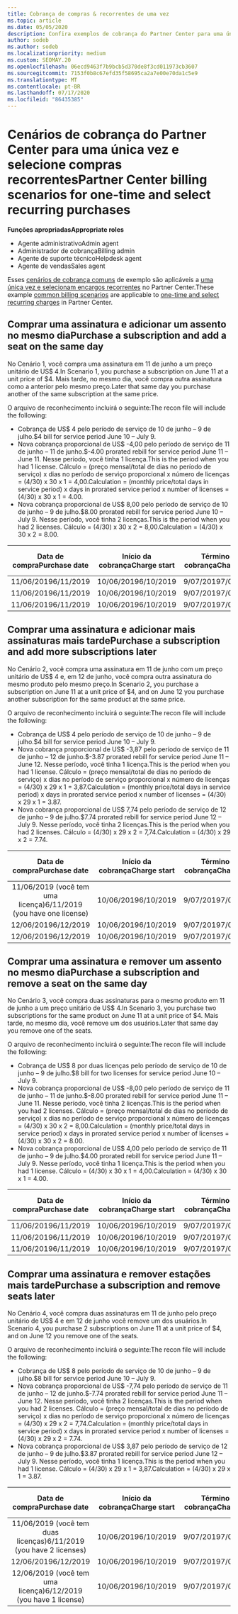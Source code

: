 ```yaml
---
title: Cobrança de compras & recorrentes de uma vez
ms.topic: article
ms.date: 05/05/2020
description: Confira exemplos de cobrança do Partner Center para uma única vez e selecione compras recorrentes--quando você adquire assinaturas, adicione mais assinaturas, adicione ou remova estações.
author: sodeb
ms.author: sodeb
ms.localizationpriority: medium
ms.custom: SEOMAY.20
ms.openlocfilehash: 06ecd9463f7b9bcb5d370de8f3cd011973cb3607
ms.sourcegitcommit: 7153f0b8c67efd35f58695ca2a7e00e70da1c5e9
ms.translationtype: MT
ms.contentlocale: pt-BR
ms.lasthandoff: 07/17/2020
ms.locfileid: "86435385"
---
```

# <a name="partner-center-billing-scenarios-for-one-time-and-select-recurring-purchases"></a><span data-ttu-id="b18af-103">Cenários de cobrança do Partner Center para uma única vez e selecione compras recorrentes</span><span class="sxs-lookup"><span data-stu-id="b18af-103">Partner Center billing scenarios for one-time and select recurring purchases</span></span>

<span data-ttu-id="b18af-104">**Funções apropriadas**</span><span class="sxs-lookup"><span data-stu-id="b18af-104">**Appropriate roles**</span></span>

- <span data-ttu-id="b18af-105">Agente administrativo</span><span class="sxs-lookup"><span data-stu-id="b18af-105">Admin agent</span></span>
- <span data-ttu-id="b18af-106">Administrador de cobrança</span><span class="sxs-lookup"><span data-stu-id="b18af-106">Billing admin</span></span>
- <span data-ttu-id="b18af-107">Agente de suporte técnico</span><span class="sxs-lookup"><span data-stu-id="b18af-107">Helpdesk agent</span></span>
- <span data-ttu-id="b18af-108">Agente de vendas</span><span class="sxs-lookup"><span data-stu-id="b18af-108">Sales agent</span></span>

<span data-ttu-id="b18af-109">Esses [cenários de cobrança comuns](common-billing-scenarios.md) de exemplo são aplicáveis a [uma única vez e selecionam encargos recorrentes](one-time-and-recurring-billing.md) no Partner Center.</span><span class="sxs-lookup"><span data-stu-id="b18af-109">These example [common billing scenarios](common-billing-scenarios.md) are applicable to [one-time and select recurring charges](one-time-and-recurring-billing.md) in Partner Center.</span></span>

## <a name="purchase-a-subscription-and-add-a-seat-on-the-same-day"></a><span data-ttu-id="b18af-110">Comprar uma assinatura e adicionar um assento no mesmo dia</span><span class="sxs-lookup"><span data-stu-id="b18af-110">Purchase a subscription and add a seat on the same day</span></span>

<span data-ttu-id="b18af-111">No Cenário 1, você compra uma assinatura em 11 de junho a um preço unitário de US$ 4.</span><span class="sxs-lookup"><span data-stu-id="b18af-111">In Scenario 1, you purchase a subscription on June 11 at a unit price of $4.</span></span> <span data-ttu-id="b18af-112">Mais tarde, no mesmo dia, você compra outra assinatura como a anterior pelo mesmo preço.</span><span class="sxs-lookup"><span data-stu-id="b18af-112">Later that same day you purchase another of the same subscription at the same price.</span></span>

<span data-ttu-id="b18af-113">O arquivo de reconhecimento incluirá o seguinte:</span><span class="sxs-lookup"><span data-stu-id="b18af-113">The recon file will include the following:</span></span>

- <span data-ttu-id="b18af-114">Cobrança de US$ 4 pelo período de serviço de 10 de junho – 9 de julho.</span><span class="sxs-lookup"><span data-stu-id="b18af-114">$4 bill for service period June 10 – July 9.</span></span>
- <span data-ttu-id="b18af-115">Nova cobrança proporcional de US$ -4,00 pelo período de serviço de 11 de junho – 11 de junho.</span><span class="sxs-lookup"><span data-stu-id="b18af-115">$-4.00 prorated rebill for service period June 11 – June 11.</span></span> <span data-ttu-id="b18af-116">Nesse período, você tinha 1 licença.</span><span class="sxs-lookup"><span data-stu-id="b18af-116">This is the period when you had 1 license.</span></span> <span data-ttu-id="b18af-117">Cálculo = (preço mensal/total de dias no período de serviço) x dias no período de serviço proporcional x número de licenças = (4/30) x 30 x 1 = 4,00.</span><span class="sxs-lookup"><span data-stu-id="b18af-117">Calculation = (monthly price/total days in service period) x days in prorated service period x number of licenses = (4/30) x 30 x 1 = 4.00.</span></span>
- <span data-ttu-id="b18af-118">Nova cobrança proporcional de US$ 8,00 pelo período de serviço de 10 de junho – 9 de julho.</span><span class="sxs-lookup"><span data-stu-id="b18af-118">$8.00 prorated rebill for service period June 10 – July 9.</span></span> <span data-ttu-id="b18af-119">Nesse período, você tinha 2 licenças.</span><span class="sxs-lookup"><span data-stu-id="b18af-119">This is the period when you had 2 licenses.</span></span> <span data-ttu-id="b18af-120">Cálculo = (4/30) x 30 x 2 = 8,00.</span><span class="sxs-lookup"><span data-stu-id="b18af-120">Calculation = (4/30) x 30 x 2 = 8.00.</span></span>

|<span data-ttu-id="b18af-121">**Data de compra**</span><span class="sxs-lookup"><span data-stu-id="b18af-121">**Purchase date**</span></span>   |<span data-ttu-id="b18af-122">**Início da cobrança**</span><span class="sxs-lookup"><span data-stu-id="b18af-122">**Charge start**</span></span> |<span data-ttu-id="b18af-123">**Término da cobrança**</span><span class="sxs-lookup"><span data-stu-id="b18af-123">**Charge end**</span></span>  |<span data-ttu-id="b18af-124">**Preço unitário**</span><span class="sxs-lookup"><span data-stu-id="b18af-124">**Unit price**</span></span>  |<span data-ttu-id="b18af-125">**Quantidade**</span><span class="sxs-lookup"><span data-stu-id="b18af-125">**Quantity**</span></span>  |<span data-ttu-id="b18af-126">**Quantidade**</span><span class="sxs-lookup"><span data-stu-id="b18af-126">**Amount**</span></span> |<span data-ttu-id="b18af-127">**Tipo de preço**</span><span class="sxs-lookup"><span data-stu-id="b18af-127">**Charge type**</span></span> |
|:------:|:------:|:------:|:------:|:------:|:------:|:-----:|
|<span data-ttu-id="b18af-128">11/06/2019</span><span class="sxs-lookup"><span data-stu-id="b18af-128">6/11/2019</span></span>      |<span data-ttu-id="b18af-129">10/06/2019</span><span class="sxs-lookup"><span data-stu-id="b18af-129">6/10/2019</span></span>   |<span data-ttu-id="b18af-130">9/07/2019</span><span class="sxs-lookup"><span data-stu-id="b18af-130">7/09/2019</span></span>         |<span data-ttu-id="b18af-131">US$ 4</span><span class="sxs-lookup"><span data-stu-id="b18af-131">$4</span></span>                |<span data-ttu-id="b18af-132">1</span><span class="sxs-lookup"><span data-stu-id="b18af-132">1</span></span>                 |<span data-ttu-id="b18af-133">US$ 4</span><span class="sxs-lookup"><span data-stu-id="b18af-133">$4</span></span>            |<span data-ttu-id="b18af-134">Novo</span><span class="sxs-lookup"><span data-stu-id="b18af-134">New</span></span>         |
|<span data-ttu-id="b18af-135">11/06/2019</span><span class="sxs-lookup"><span data-stu-id="b18af-135">6/11/2019</span></span>     | <span data-ttu-id="b18af-136">10/06/2019</span><span class="sxs-lookup"><span data-stu-id="b18af-136">6/10/2019</span></span>    |<span data-ttu-id="b18af-137">9/07/2019</span><span class="sxs-lookup"><span data-stu-id="b18af-137">7/09/2019</span></span>        |<span data-ttu-id="b18af-138">US$ 4</span><span class="sxs-lookup"><span data-stu-id="b18af-138">$4</span></span>        |<span data-ttu-id="b18af-139">1</span><span class="sxs-lookup"><span data-stu-id="b18af-139">1</span></span>        | <span data-ttu-id="b18af-140">-US$ 4</span><span class="sxs-lookup"><span data-stu-id="b18af-140">-$4</span></span>       |<span data-ttu-id="b18af-141">addQuantity</span><span class="sxs-lookup"><span data-stu-id="b18af-141">addQuantity</span></span>           |
|<span data-ttu-id="b18af-142">11/06/2019</span><span class="sxs-lookup"><span data-stu-id="b18af-142">6/11/2019</span></span>     | <span data-ttu-id="b18af-143">10/06/2019</span><span class="sxs-lookup"><span data-stu-id="b18af-143">6/10/2019</span></span>    |<span data-ttu-id="b18af-144">9/07/2019</span><span class="sxs-lookup"><span data-stu-id="b18af-144">7/09/2019</span></span>        |<span data-ttu-id="b18af-145">US$ 4</span><span class="sxs-lookup"><span data-stu-id="b18af-145">$4</span></span>        | <span data-ttu-id="b18af-146">2</span><span class="sxs-lookup"><span data-stu-id="b18af-146">2</span></span>      |<span data-ttu-id="b18af-147">US$ 8</span><span class="sxs-lookup"><span data-stu-id="b18af-147">$8</span></span>         |<span data-ttu-id="b18af-148">addQuantity</span><span class="sxs-lookup"><span data-stu-id="b18af-148">addQuantity</span></span>           |

## <a name="purchase-a-subscription-and-add-more-subscriptions-later"></a><span data-ttu-id="b18af-149">Comprar uma assinatura e adicionar mais assinaturas mais tarde</span><span class="sxs-lookup"><span data-stu-id="b18af-149">Purchase a subscription and add more subscriptions later</span></span>

<span data-ttu-id="b18af-150">No Cenário 2, você compra uma assinatura em 11 de junho com um preço unitário de US$ 4 e, em 12 de junho, você compra outra assinatura do mesmo produto pelo mesmo preço.</span><span class="sxs-lookup"><span data-stu-id="b18af-150">In Scenario 2, you purchase a subscription on June 11 at a unit price of $4, and on June 12 you purchase another subscription for the same product at the same price.</span></span>

<span data-ttu-id="b18af-151">O arquivo de reconhecimento incluirá o seguinte:</span><span class="sxs-lookup"><span data-stu-id="b18af-151">The recon file will include the following:</span></span>

- <span data-ttu-id="b18af-152">Cobrança de US$ 4 pelo período de serviço de 10 de junho – 9 de julho.</span><span class="sxs-lookup"><span data-stu-id="b18af-152">$4 bill for service period June 10 – July 9.</span></span>
- <span data-ttu-id="b18af-153">Nova cobrança proporcional de US$ -3,87 pelo período de serviço de 11 de junho – 12 de junho.</span><span class="sxs-lookup"><span data-stu-id="b18af-153">$-3.87 prorated rebill for service period June 11 – June 12.</span></span> <span data-ttu-id="b18af-154">Nesse período, você tinha 1 licença.</span><span class="sxs-lookup"><span data-stu-id="b18af-154">This is the period when you had 1 license.</span></span> <span data-ttu-id="b18af-155">Cálculo = (preço mensal/total de dias no período de serviço) x dias no período de serviço proporcional x número de licenças = (4/30) x 29 x 1 = 3,87.</span><span class="sxs-lookup"><span data-stu-id="b18af-155">Calculation = (monthly price/total days in service period) x days in prorated service period x number of licenses = (4/30) x 29 x 1 = 3.87.</span></span>
- <span data-ttu-id="b18af-156">Nova cobrança proporcional de US$ 7,74 pelo período de serviço de 12 de junho – 9 de julho.</span><span class="sxs-lookup"><span data-stu-id="b18af-156">$7.74 prorated rebill for service period June 12 – July 9.</span></span> <span data-ttu-id="b18af-157">Nesse período, você tinha 2 licenças.</span><span class="sxs-lookup"><span data-stu-id="b18af-157">This is the period when you had 2 licenses.</span></span> <span data-ttu-id="b18af-158">Cálculo = (4/30) x 29 x 2 = 7,74.</span><span class="sxs-lookup"><span data-stu-id="b18af-158">Calculation = (4/30) x 29 x 2 = 7.74.</span></span>

|<span data-ttu-id="b18af-159">**Data de compra**</span><span class="sxs-lookup"><span data-stu-id="b18af-159">**Purchase date**</span></span>   |<span data-ttu-id="b18af-160">**Início da cobrança**</span><span class="sxs-lookup"><span data-stu-id="b18af-160">**Charge start**</span></span> |<span data-ttu-id="b18af-161">**Término da cobrança**</span><span class="sxs-lookup"><span data-stu-id="b18af-161">**Charge end**</span></span>  |<span data-ttu-id="b18af-162">**Preço unitário**</span><span class="sxs-lookup"><span data-stu-id="b18af-162">**Unit price**</span></span>  |<span data-ttu-id="b18af-163">**Quantidade**</span><span class="sxs-lookup"><span data-stu-id="b18af-163">**Quantity**</span></span>  |<span data-ttu-id="b18af-164">**Quantidade**</span><span class="sxs-lookup"><span data-stu-id="b18af-164">**Amount**</span></span> |<span data-ttu-id="b18af-165">**Tipo de preço**</span><span class="sxs-lookup"><span data-stu-id="b18af-165">**Charge type**</span></span> |
|:------:|:------:|:------:|:------:|:------:|:------:|:-----:|
|<span data-ttu-id="b18af-166">11/06/2019 (você tem uma licença)</span><span class="sxs-lookup"><span data-stu-id="b18af-166">6/11/2019 (you have one license)</span></span>     |<span data-ttu-id="b18af-167">10/06/2019</span><span class="sxs-lookup"><span data-stu-id="b18af-167">6/10/2019</span></span>   |<span data-ttu-id="b18af-168">9/07/2019</span><span class="sxs-lookup"><span data-stu-id="b18af-168">7/09/2019</span></span>         |<span data-ttu-id="b18af-169">US$ 4</span><span class="sxs-lookup"><span data-stu-id="b18af-169">$4</span></span>         |<span data-ttu-id="b18af-170">1</span><span class="sxs-lookup"><span data-stu-id="b18af-170">1</span></span>        |<span data-ttu-id="b18af-171">US$ 4</span><span class="sxs-lookup"><span data-stu-id="b18af-171">$4</span></span>            |<span data-ttu-id="b18af-172">Novo</span><span class="sxs-lookup"><span data-stu-id="b18af-172">New</span></span>         |
|<span data-ttu-id="b18af-173">12/06/2019</span><span class="sxs-lookup"><span data-stu-id="b18af-173">6/12/2019</span></span>     | <span data-ttu-id="b18af-174">10/06/2019</span><span class="sxs-lookup"><span data-stu-id="b18af-174">6/10/2019</span></span>    |<span data-ttu-id="b18af-175">9/07/2019</span><span class="sxs-lookup"><span data-stu-id="b18af-175">7/09/2019</span></span>        |<span data-ttu-id="b18af-176">US$ 4</span><span class="sxs-lookup"><span data-stu-id="b18af-176">$4</span></span>        |<span data-ttu-id="b18af-177">1</span><span class="sxs-lookup"><span data-stu-id="b18af-177">1</span></span>        | <span data-ttu-id="b18af-178">-US$ 3,87</span><span class="sxs-lookup"><span data-stu-id="b18af-178">-$3.87</span></span>       |<span data-ttu-id="b18af-179">addQuantity</span><span class="sxs-lookup"><span data-stu-id="b18af-179">addQuantity</span></span>           |
|<span data-ttu-id="b18af-180">12/06/2019</span><span class="sxs-lookup"><span data-stu-id="b18af-180">6/12/2019</span></span>     | <span data-ttu-id="b18af-181">10/06/2019</span><span class="sxs-lookup"><span data-stu-id="b18af-181">6/10/2019</span></span>    |<span data-ttu-id="b18af-182">9/07/2019</span><span class="sxs-lookup"><span data-stu-id="b18af-182">7/09/2019</span></span>        |<span data-ttu-id="b18af-183">US$ 4</span><span class="sxs-lookup"><span data-stu-id="b18af-183">$4</span></span>        | <span data-ttu-id="b18af-184">2</span><span class="sxs-lookup"><span data-stu-id="b18af-184">2</span></span>      |<span data-ttu-id="b18af-185">US$ 7,74</span><span class="sxs-lookup"><span data-stu-id="b18af-185">$7.74</span></span>       |<span data-ttu-id="b18af-186">addQuantity</span><span class="sxs-lookup"><span data-stu-id="b18af-186">addQuantity</span></span>           |

## <a name="purchase-a-subscription-and-remove-a-seat-on-the-same-day"></a><span data-ttu-id="b18af-187">Comprar uma assinatura e remover um assento no mesmo dia</span><span class="sxs-lookup"><span data-stu-id="b18af-187">Purchase a subscription and remove a seat on the same day</span></span>

<span data-ttu-id="b18af-188">No Cenário 3, você compra duas assinaturas para o mesmo produto em 11 de junho a um preço unitário de US$ 4.</span><span class="sxs-lookup"><span data-stu-id="b18af-188">In Scenario 3, you purchase two subscriptions for the same product on June 11 at a unit price of $4.</span></span> <span data-ttu-id="b18af-189">Mais tarde, no mesmo dia, você remove um dos usuários.</span><span class="sxs-lookup"><span data-stu-id="b18af-189">Later that same day you remove one of the seats.</span></span>  

<span data-ttu-id="b18af-190">O arquivo de reconhecimento incluirá o seguinte:</span><span class="sxs-lookup"><span data-stu-id="b18af-190">The recon file will include the following:</span></span>

- <span data-ttu-id="b18af-191">Cobrança de US$ 8 por duas licenças pelo período de serviço de 10 de junho – 9 de julho.</span><span class="sxs-lookup"><span data-stu-id="b18af-191">$8 bill for two licenses for service period June 10 – July 9.</span></span>
- <span data-ttu-id="b18af-192">Nova cobrança proporcional de US$ -8,00 pelo período de serviço de 11 de junho – 11 de junho.</span><span class="sxs-lookup"><span data-stu-id="b18af-192">$-8.00 prorated rebill for service period June 11 – June 11.</span></span> <span data-ttu-id="b18af-193">Nesse período, você tinha 2 licenças.</span><span class="sxs-lookup"><span data-stu-id="b18af-193">This is the period when you had 2 licenses.</span></span> <span data-ttu-id="b18af-194">Cálculo = (preço mensal/total de dias no período de serviço) x dias no período de serviço proporcional x número de licenças = (4/30) x 30 x 2 = 8,00.</span><span class="sxs-lookup"><span data-stu-id="b18af-194">Calculation = (monthly price/total days in service period) x days in prorated service period x number of licenses = (4/30) x 30 x 2 = 8.00.</span></span>
- <span data-ttu-id="b18af-195">Nova cobrança proporcional de US$ 4,00 pelo período de serviço de 11 de junho – 9 de julho.</span><span class="sxs-lookup"><span data-stu-id="b18af-195">$4.00 prorated rebill for service period June 11 – July 9.</span></span> <span data-ttu-id="b18af-196">Nesse período, você tinha 1 licença.</span><span class="sxs-lookup"><span data-stu-id="b18af-196">This is the period when you had 1 license.</span></span> <span data-ttu-id="b18af-197">Cálculo = (4/30) x 30 x 1 = 4,00.</span><span class="sxs-lookup"><span data-stu-id="b18af-197">Calculation = (4/30) x 30 x 1 = 4.00.</span></span>

|<span data-ttu-id="b18af-198">**Data de compra**</span><span class="sxs-lookup"><span data-stu-id="b18af-198">**Purchase date**</span></span>   |<span data-ttu-id="b18af-199">**Início da cobrança**</span><span class="sxs-lookup"><span data-stu-id="b18af-199">**Charge start**</span></span> |<span data-ttu-id="b18af-200">**Término da cobrança**</span><span class="sxs-lookup"><span data-stu-id="b18af-200">**Charge end**</span></span>  |<span data-ttu-id="b18af-201">**Preço unitário**</span><span class="sxs-lookup"><span data-stu-id="b18af-201">**Unit price**</span></span>  |<span data-ttu-id="b18af-202">**Quantidade**</span><span class="sxs-lookup"><span data-stu-id="b18af-202">**Quantity**</span></span>  |<span data-ttu-id="b18af-203">**Quantidade**</span><span class="sxs-lookup"><span data-stu-id="b18af-203">**Amount**</span></span> |<span data-ttu-id="b18af-204">**Tipo de preço**</span><span class="sxs-lookup"><span data-stu-id="b18af-204">**Charge type**</span></span> |
|:------:|:------:|:------:|:------:|:------:|:------:|:-----:|
|<span data-ttu-id="b18af-205">11/06/2019</span><span class="sxs-lookup"><span data-stu-id="b18af-205">6/11/2019</span></span>      |<span data-ttu-id="b18af-206">10/06/2019</span><span class="sxs-lookup"><span data-stu-id="b18af-206">6/10/2019</span></span>   |<span data-ttu-id="b18af-207">9/07/2019</span><span class="sxs-lookup"><span data-stu-id="b18af-207">7/09/2019</span></span>         |<span data-ttu-id="b18af-208">US$ 4</span><span class="sxs-lookup"><span data-stu-id="b18af-208">$4</span></span>                |<span data-ttu-id="b18af-209">2</span><span class="sxs-lookup"><span data-stu-id="b18af-209">2</span></span>                 |<span data-ttu-id="b18af-210">US$ 8</span><span class="sxs-lookup"><span data-stu-id="b18af-210">$8</span></span>            |<span data-ttu-id="b18af-211">Novo</span><span class="sxs-lookup"><span data-stu-id="b18af-211">New</span></span>         |
|<span data-ttu-id="b18af-212">11/06/2019</span><span class="sxs-lookup"><span data-stu-id="b18af-212">6/11/2019</span></span>     | <span data-ttu-id="b18af-213">10/06/2019</span><span class="sxs-lookup"><span data-stu-id="b18af-213">6/10/2019</span></span>    |<span data-ttu-id="b18af-214">9/07/2019</span><span class="sxs-lookup"><span data-stu-id="b18af-214">7/09/2019</span></span>        |<span data-ttu-id="b18af-215">US$ 4</span><span class="sxs-lookup"><span data-stu-id="b18af-215">$4</span></span>        |<span data-ttu-id="b18af-216">2</span><span class="sxs-lookup"><span data-stu-id="b18af-216">2</span></span>        | <span data-ttu-id="b18af-217">-US$ 8</span><span class="sxs-lookup"><span data-stu-id="b18af-217">-$8</span></span>       |<span data-ttu-id="b18af-218">removeQuantity</span><span class="sxs-lookup"><span data-stu-id="b18af-218">removeQuantity</span></span>           |
|<span data-ttu-id="b18af-219">11/06/2019</span><span class="sxs-lookup"><span data-stu-id="b18af-219">6/11/2019</span></span>     | <span data-ttu-id="b18af-220">10/06/2019</span><span class="sxs-lookup"><span data-stu-id="b18af-220">6/10/2019</span></span>    |<span data-ttu-id="b18af-221">9/07/2019</span><span class="sxs-lookup"><span data-stu-id="b18af-221">7/09/2019</span></span>        |<span data-ttu-id="b18af-222">US$ 4</span><span class="sxs-lookup"><span data-stu-id="b18af-222">$4</span></span>        | <span data-ttu-id="b18af-223">1</span><span class="sxs-lookup"><span data-stu-id="b18af-223">1</span></span>      |<span data-ttu-id="b18af-224">US$ 4</span><span class="sxs-lookup"><span data-stu-id="b18af-224">$4</span></span>         |<span data-ttu-id="b18af-225">removeQuantity</span><span class="sxs-lookup"><span data-stu-id="b18af-225">removeQuantity</span></span>           |

## <a name="purchase-a-subscription-and-remove-seats-later"></a><span data-ttu-id="b18af-226">Comprar uma assinatura e remover estações mais tarde</span><span class="sxs-lookup"><span data-stu-id="b18af-226">Purchase a subscription and remove seats later</span></span>

<span data-ttu-id="b18af-227">No Cenário 4, você compra duas assinaturas em 11 de junho pelo preço unitário de US$ 4 e em 12 de junho você remove um dos usuários.</span><span class="sxs-lookup"><span data-stu-id="b18af-227">In Scenario 4, you purchase 2 subscriptions on June 11 at a unit price of $4, and on June 12 you remove one of the seats.</span></span>

<span data-ttu-id="b18af-228">O arquivo de reconhecimento incluirá o seguinte:</span><span class="sxs-lookup"><span data-stu-id="b18af-228">The recon file will include the following:</span></span>

- <span data-ttu-id="b18af-229">Cobrança de US$ 8 pelo período de serviço de 10 de junho – 9 de julho.</span><span class="sxs-lookup"><span data-stu-id="b18af-229">$8 bill for service period June 10 – July 9.</span></span>
- <span data-ttu-id="b18af-230">Nova cobrança proporcional de US$ -7,74 pelo período de serviço de 11 de junho – 12 de junho.</span><span class="sxs-lookup"><span data-stu-id="b18af-230">$-7.74 prorated rebill for service period June 11 – June 12.</span></span> <span data-ttu-id="b18af-231">Nesse período, você tinha 2 licenças.</span><span class="sxs-lookup"><span data-stu-id="b18af-231">This is the period when you had 2 licenses.</span></span> <span data-ttu-id="b18af-232">Cálculo = (preço mensal/total de dias no período de serviço) x dias no período de serviço proporcional x número de licenças = (4/30) x 29 x 2 = 7,74.</span><span class="sxs-lookup"><span data-stu-id="b18af-232">Calculation = (monthly price/total days in service period) x days in prorated service period x number of licenses = (4/30) x 29 x 2 = 7.74.</span></span>
- <span data-ttu-id="b18af-233">Nova cobrança proporcional de US$ 3,87 pelo período de serviço de 12 de junho – 9 de julho.</span><span class="sxs-lookup"><span data-stu-id="b18af-233">$3.87 prorated rebill for service period June 12 – July 9.</span></span> <span data-ttu-id="b18af-234">Nesse período, você tinha 1 licença.</span><span class="sxs-lookup"><span data-stu-id="b18af-234">This is the period when you had 1 license.</span></span> <span data-ttu-id="b18af-235">Cálculo = (4/30) x 29 x 1 = 3,87.</span><span class="sxs-lookup"><span data-stu-id="b18af-235">Calculation = (4/30) x 29 x 1 = 3.87.</span></span>

|<span data-ttu-id="b18af-236">**Data de compra**</span><span class="sxs-lookup"><span data-stu-id="b18af-236">**Purchase date**</span></span>   |<span data-ttu-id="b18af-237">**Início da cobrança**</span><span class="sxs-lookup"><span data-stu-id="b18af-237">**Charge start**</span></span> |<span data-ttu-id="b18af-238">**Término da cobrança**</span><span class="sxs-lookup"><span data-stu-id="b18af-238">**Charge end**</span></span>  |<span data-ttu-id="b18af-239">**Preço unitário**</span><span class="sxs-lookup"><span data-stu-id="b18af-239">**Unit price**</span></span>  |<span data-ttu-id="b18af-240">**Quantidade**</span><span class="sxs-lookup"><span data-stu-id="b18af-240">**Quantity**</span></span>  |<span data-ttu-id="b18af-241">**Quantidade**</span><span class="sxs-lookup"><span data-stu-id="b18af-241">**Amount**</span></span> |<span data-ttu-id="b18af-242">**Tipo de preço**</span><span class="sxs-lookup"><span data-stu-id="b18af-242">**Charge type**</span></span> |
|:------:|:------:|:------:|:------:|:------:|:------:|:-----:|
|<span data-ttu-id="b18af-243">11/06/2019 (você tem duas licenças)</span><span class="sxs-lookup"><span data-stu-id="b18af-243">6/11/2019 (you have 2 licenses)</span></span>     |<span data-ttu-id="b18af-244">10/06/2019</span><span class="sxs-lookup"><span data-stu-id="b18af-244">6/10/2019</span></span>   |<span data-ttu-id="b18af-245">9/07/2019</span><span class="sxs-lookup"><span data-stu-id="b18af-245">7/09/2019</span></span>         |<span data-ttu-id="b18af-246">US$ 4</span><span class="sxs-lookup"><span data-stu-id="b18af-246">$4</span></span>         |<span data-ttu-id="b18af-247">2</span><span class="sxs-lookup"><span data-stu-id="b18af-247">2</span></span>        |<span data-ttu-id="b18af-248">US$ 8</span><span class="sxs-lookup"><span data-stu-id="b18af-248">$8</span></span>       |<span data-ttu-id="b18af-249">Novo</span><span class="sxs-lookup"><span data-stu-id="b18af-249">New</span></span>       |
|<span data-ttu-id="b18af-250">12/06/2019</span><span class="sxs-lookup"><span data-stu-id="b18af-250">6/12/2019</span></span>     | <span data-ttu-id="b18af-251">10/06/2019</span><span class="sxs-lookup"><span data-stu-id="b18af-251">6/10/2019</span></span>    |<span data-ttu-id="b18af-252">9/07/2019</span><span class="sxs-lookup"><span data-stu-id="b18af-252">7/09/2019</span></span>        |<span data-ttu-id="b18af-253">US$ 4</span><span class="sxs-lookup"><span data-stu-id="b18af-253">$4</span></span>        |<span data-ttu-id="b18af-254">2</span><span class="sxs-lookup"><span data-stu-id="b18af-254">2</span></span>        | <span data-ttu-id="b18af-255">-US$ 7,74</span><span class="sxs-lookup"><span data-stu-id="b18af-255">-$7.74</span></span>       |<span data-ttu-id="b18af-256">removeQuantity</span><span class="sxs-lookup"><span data-stu-id="b18af-256">removeQuantity</span></span>           |
|<span data-ttu-id="b18af-257">12/06/2019 (você tem uma licença)</span><span class="sxs-lookup"><span data-stu-id="b18af-257">6/12/2019 (you have 1 license)</span></span>    | <span data-ttu-id="b18af-258">10/06/2019</span><span class="sxs-lookup"><span data-stu-id="b18af-258">6/10/2019</span></span>    |<span data-ttu-id="b18af-259">9/07/2019</span><span class="sxs-lookup"><span data-stu-id="b18af-259">7/09/2019</span></span>   |<span data-ttu-id="b18af-260">US$ 4</span><span class="sxs-lookup"><span data-stu-id="b18af-260">$4</span></span>    |<span data-ttu-id="b18af-261">1</span><span class="sxs-lookup"><span data-stu-id="b18af-261">1</span></span>      |<span data-ttu-id="b18af-262">US$ 3,87</span><span class="sxs-lookup"><span data-stu-id="b18af-262">$3.87</span></span>    |<span data-ttu-id="b18af-263">removeQuantity</span><span class="sxs-lookup"><span data-stu-id="b18af-263">removeQuantity</span></span> |
